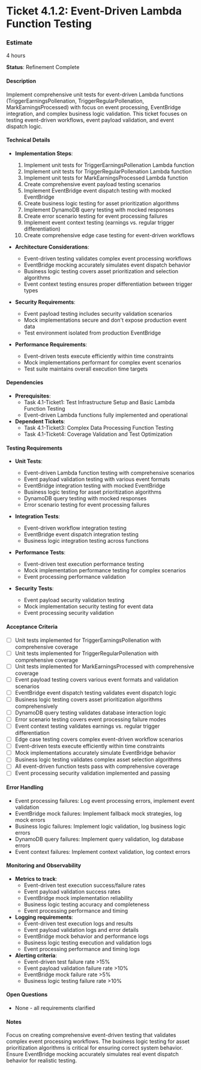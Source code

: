 # Ticket 4.1.2: Event-Driven Lambda Function Testing

### Estimate
4 hours

**Status**: Refinement Complete

#### Description
Implement comprehensive unit tests for event-driven Lambda functions (TriggerEarningsPollenation, TriggerRegularPollenation, MarkEarningsProcessed) with focus on event processing, EventBridge integration, and complex business logic validation. This ticket focuses on testing event-driven workflows, event payload validation, and event dispatch logic.

#### Technical Details
- **Implementation Steps**:
  1. Implement unit tests for TriggerEarningsPollenation Lambda function
  2. Implement unit tests for TriggerRegularPollenation Lambda function
  3. Implement unit tests for MarkEarningsProcessed Lambda function
  4. Create comprehensive event payload testing scenarios
  5. Implement EventBridge event dispatch testing with mocked EventBridge
  6. Create business logic testing for asset prioritization algorithms
  7. Implement DynamoDB query testing with mocked responses
  8. Create error scenario testing for event processing failures
  9. Implement event context testing (earnings vs. regular trigger differentiation)
  10. Create comprehensive edge case testing for event-driven workflows

- **Architecture Considerations**:
  - Event-driven testing validates complex event processing workflows
  - EventBridge mocking accurately simulates event dispatch behavior
  - Business logic testing covers asset prioritization and selection algorithms
  - Event context testing ensures proper differentiation between trigger types

- **Security Requirements**:
  - Event payload testing includes security validation scenarios
  - Mock implementations secure and don't expose production event data
  - Test environment isolated from production EventBridge

- **Performance Requirements**:
  - Event-driven tests execute efficiently within time constraints
  - Mock implementations performant for complex event scenarios
  - Test suite maintains overall execution time targets

#### Dependencies
- **Prerequisites**:
  - Task 4.1-Ticket1: Test Infrastructure Setup and Basic Lambda Function Testing
  - Event-driven Lambda functions fully implemented and operational
- **Dependent Tickets**:
  - Task 4.1-Ticket3: Complex Data Processing Function Testing
  - Task 4.1-Ticket4: Coverage Validation and Test Optimization

#### Testing Requirements
- **Unit Tests**:
  - Event-driven Lambda function testing with comprehensive scenarios
  - Event payload validation testing with various event formats
  - EventBridge integration testing with mocked EventBridge
  - Business logic testing for asset prioritization algorithms
  - DynamoDB query testing with mocked responses
  - Error scenario testing for event processing failures

- **Integration Tests**:
  - Event-driven workflow integration testing
  - EventBridge event dispatch integration testing
  - Business logic integration testing across functions

- **Performance Tests**:
  - Event-driven test execution performance testing
  - Mock implementation performance testing for complex scenarios
  - Event processing performance validation

- **Security Tests**:
  - Event payload security validation testing
  - Mock implementation security testing for event data
  - Event processing security validation

#### Acceptance Criteria
- [ ] Unit tests implemented for TriggerEarningsPollenation with comprehensive coverage
- [ ] Unit tests implemented for TriggerRegularPollenation with comprehensive coverage
- [ ] Unit tests implemented for MarkEarningsProcessed with comprehensive coverage
- [ ] Event payload testing covers various event formats and validation scenarios
- [ ] EventBridge event dispatch testing validates event dispatch logic
- [ ] Business logic testing covers asset prioritization algorithms comprehensively
- [ ] DynamoDB query testing validates database interaction logic
- [ ] Error scenario testing covers event processing failure modes
- [ ] Event context testing validates earnings vs. regular trigger differentiation
- [ ] Edge case testing covers complex event-driven workflow scenarios
- [ ] Event-driven tests execute efficiently within time constraints
- [ ] Mock implementations accurately simulate EventBridge behavior
- [ ] Business logic testing validates complex asset selection algorithms
- [ ] All event-driven function tests pass with comprehensive coverage
- [ ] Event processing security validation implemented and passing

#### Error Handling
- Event processing failures: Log event processing errors, implement event validation
- EventBridge mock failures: Implement fallback mock strategies, log mock errors
- Business logic failures: Implement logic validation, log business logic errors
- DynamoDB query failures: Implement query validation, log database errors
- Event context failures: Implement context validation, log context errors

#### Monitoring and Observability
- **Metrics to track**:
  - Event-driven test execution success/failure rates
  - Event payload validation success rates
  - EventBridge mock implementation reliability
  - Business logic testing accuracy and completeness
  - Event processing performance and timing
- **Logging requirements**:
  - Event-driven test execution logs and results
  - Event payload validation logs and error details
  - EventBridge mock behavior and performance logs
  - Business logic testing execution and validation logs
  - Event processing performance and timing logs
- **Alerting criteria**:
  - Event-driven test failure rate >15%
  - Event payload validation failure rate >10%
  - EventBridge mock failure rate >5%
  - Business logic testing failure rate >10%

#### Open Questions
- None - all requirements clarified

#### Notes
Focus on creating comprehensive event-driven testing that validates complex event processing workflows. The business logic testing for asset prioritization algorithms is critical for ensuring correct system behavior. Ensure EventBridge mocking accurately simulates real event dispatch behavior for realistic testing. 